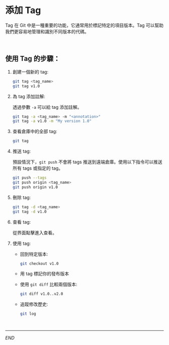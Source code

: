 # 添加 Tag

Tag 在 Git 中是一種重要的功能，它通常用於標記特定的項目版本。Tag 可以幫助我們更容易地管理和識別不同版本的代碼。

</br>

## 使用 Tag 的步驟：

1. 創建一個新的 tag:

    ```bash
    git tag <tag_name>
    git tag v1.0
    ```

2. 為 tag 添加註解:

    透過參數 `-a` 可以給 tag 添加註解。

    ```bash
    git tag -a <tag_name> -m "<annotation>"
    git tag -a v1.0 -m "My version 1.0"
    ```

3. 查看倉庫中的全部 tag:

    ```bash
    git tag
    ```

4. 推送 tag:

    預設情況下，`git push` 不會將 tags 推送到遠端倉庫。使用以下指令可以推送所有 tags 或指定的 tag。

    ```bash
    git push --tags
    git push origin <tag_name>
    git push origin v1.0
    ```

5. 刪除 tag:

    ```bash
    git tag -d <tag_name>
    git tag -d v1.0
    ```

6. 查看 tag:

    從界面點擊進入查看。

7. 使用 tag:

    - 回到特定版本:

        ```bash
        git checkout v1.0
        ```

    - 用 tag 標記你的發布版本
    - 使用 `git diff` 比較兩個版本:

        ```bash
        git diff v1.0..v2.0
        ```

    - 追蹤修改歷史:

        ```bash
        git log
        ```

</br>

---

_END_